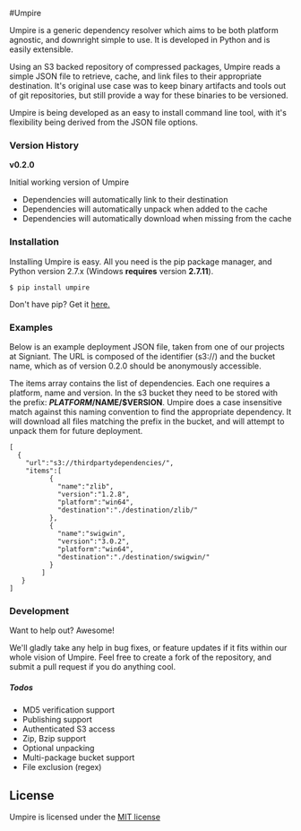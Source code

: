 #Umpire

Umpire is a generic dependency resolver which aims to be both platform agnostic, and downright simple to use. It is developed in Python and is easily extensible.

Using an S3 backed repository of compressed packages, Umpire reads a simple JSON file to retrieve, cache, and link files to their appropriate destination. It's original use case was to keep binary artifacts and tools out of git repositories, but still provide a way for these binaries to be versioned.

Umpire is being developed as an easy to install command line tool, with it's flexibility being derived from the JSON file options.

### Version History

**v0.2.0**

 Initial working version of Umpire
  - Dependencies will automatically link to their destination
  - Dependencies will automatically unpack when added to the cache
  - Dependencies will automatically download when missing from the cache

### Installation
Installing Umpire is easy. All you need is the pip package manager, and Python version 2.7.x (Windows **requires** version **2.7.11**).

```
$ pip install umpire
```

Don't have pip? Get it [here.](https://pypi.python.org/pypi/pip)

### Examples

Below is an example deployment JSON file, taken from one of our projects at Signiant. The URL is composed of the identifier (s3://) and the bucket name, which as of version 0.2.0 should be anonymously accessible.

The items array contains the list of dependencies. Each one requires a platform, name and version. In the s3 bucket they need to be stored with the prefix: **$PLATFORM/$NAME/$VERSION**. Umpire does a case insensitive match against this naming convention to find the appropriate dependency. It will download all files matching the prefix in the bucket, and will attempt to unpack them for future deployment.
```
[
  {
    "url":"s3://thirdpartydependencies/",
    "items":[
	      {
	        "name":"zlib",
	        "version":"1.2.8",
	        "platform":"win64",
	        "destination":"./destination/zlib/"
	      },
	      {
		    "name":"swigwin",
		    "version":"3.0.2",
		    "platform":"win64",
		    "destination":"./destination/swigwin/"
	      }
	    ]
   }
]
```

### Development

Want to help out? Awesome!

We'll gladly take any help in bug fixes, or feature updates if it fits within our whole vision of Umpire. Feel free to create a fork of the repository, and submit a pull request if you do anything cool.

##### Todos

 - MD5 verification support
 - Publishing support
 - Authenticated S3 access
 - Zip, Bzip support
 - Optional unpacking
 - Multi-package bucket support
 - File exclusion (regex)

License
----

Umpire is licensed under the [MIT license](https://github.com/Signiant/umpire/blob/develop/LICENSE)
